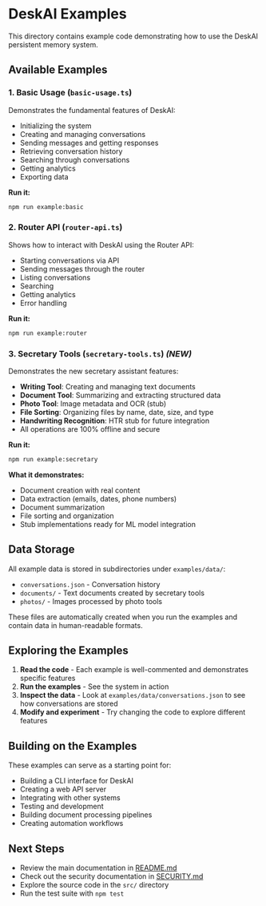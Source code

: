 # DeskAI Examples

This directory contains example code demonstrating how to use the DeskAI persistent memory system.

## Available Examples

### 1. Basic Usage (`basic-usage.ts`)

Demonstrates the fundamental features of DeskAI:
- Initializing the system
- Creating and managing conversations
- Sending messages and getting responses
- Retrieving conversation history
- Searching through conversations
- Getting analytics
- Exporting data

**Run it:**
```bash
npm run example:basic
```

### 2. Router API (`router-api.ts`)

Shows how to interact with DeskAI using the Router API:
- Starting conversations via API
- Sending messages through the router
- Listing conversations
- Searching
- Getting analytics
- Error handling

**Run it:**
```bash
npm run example:router
```

### 3. Secretary Tools (`secretary-tools.ts`) _(NEW)_

Demonstrates the new secretary assistant features:
- **Writing Tool**: Creating and managing text documents
- **Document Tool**: Summarizing and extracting structured data
- **Photo Tool**: Image metadata and OCR (stub)
- **File Sorting**: Organizing files by name, date, size, and type
- **Handwriting Recognition**: HTR stub for future integration
- All operations are 100% offline and secure

**Run it:**
```bash
npm run example:secretary
```

**What it demonstrates:**
- Document creation with real content
- Data extraction (emails, dates, phone numbers)
- Document summarization
- File sorting and organization
- Stub implementations ready for ML model integration

## Data Storage

All example data is stored in subdirectories under `examples/data/`:
- `conversations.json` - Conversation history
- `documents/` - Text documents created by secretary tools
- `photos/` - Images processed by photo tools

These files are automatically created when you run the examples and contain data in human-readable formats.

## Exploring the Examples

1. **Read the code** - Each example is well-commented and demonstrates specific features
2. **Run the examples** - See the system in action
3. **Inspect the data** - Look at `examples/data/conversations.json` to see how conversations are stored
4. **Modify and experiment** - Try changing the code to explore different features

## Building on the Examples

These examples can serve as a starting point for:
- Building a CLI interface for DeskAI
- Creating a web API server
- Integrating with other systems
- Testing and development
- Building document processing pipelines
- Creating automation workflows

## Next Steps

- Review the main documentation in [README.md](../README.md)
- Check out the security documentation in [SECURITY.md](../SECURITY.md)
- Explore the source code in the `src/` directory
- Run the test suite with `npm test`
